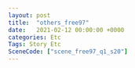 ```yaml
---
layout: post
title:  "others_free97"
date:   2021-02-12 00:00:00 +0000
categories: Etc
Tags: Story Etc
SceneCode: ["scene_free97_q1_s20"]
---
```

